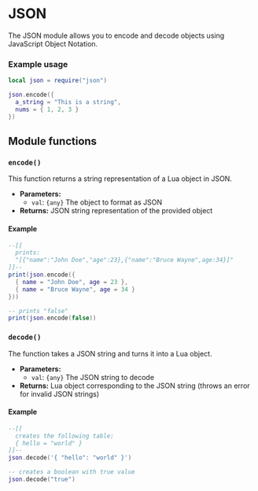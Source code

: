 # JSON

The JSON module allows you to encode and decode objects using JavaScript Object Notation.

### Example usage

```lua
local json = require("json")

json.encode({
  a_string = "This is a string",
  nums = { 1, 2, 3 }
})
```

## Module functions

### `encode()`

This function returns a string representation of a Lua object in JSON.

- **Parameters:**
  - `val`: `{any}` The object to format as JSON
- **Returns:** JSON string representation of the provided object

#### Example

```lua
--[[
  prints:
  "[{"name":"John Doe","age":23},{"name":"Bruce Wayne",age:34}]"
]]--
print(json.encode({
  { name = "John Doe", age = 23 },
  { name = "Bruce Wayne", age = 34 }
}))

-- prints "false"
print(json.encode(false))
```

### `decode()`

The function takes a JSON string and turns it into a Lua object.

- **Parameters:**
  - `val`: `{any}` The JSON string to decode
- **Returns:** Lua object corresponding to the JSON string (throws an error for invalid JSON strings)

#### Example

```lua
--[[
  creates the following table:
  { hello = "world" }
]]--
json.decode('{ "hello": "world" }')

-- creates a boolean with true value
json.decode("true")
```
